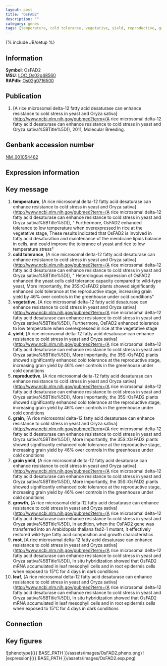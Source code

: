 ```yaml
---
layout: post
title: "OsFAD2"
description: ""
category: genes
tags: [temperature, cold tolerance, vegetative, yield, reproductive, grain, grain yield, growth, root, leaf, Gene]
---
```

{% include JB/setup %}

## Information
__Symbol__: OsFAD2  
__MSU__: [LOC_Os02g48560](http://rice.plantbiology.msu.edu/cgi-bin/ORF_infopage.cgi?orf=LOC_Os02g48560)  
__RAPdb__: [Os02g0716500](http://rapdb.dna.affrc.go.jp/viewer/gbrowse_details/irgsp1?name=Os02g0716500)  

## Publication
1. [A rice microsomal delta-12 fatty acid desaturase can enhance resistance to cold stress in yeast and Oryza sativa](http://www.ncbi.nlm.nih.gov/pubmed?term=(A rice microsomal delta-12 fatty acid desaturase can enhance resistance to cold stress in yeast and Oryza sativa%5BTitle%5D)), 2011, Molecular Breeding.

## Genbank accession number
[NM_001054462](http://www.ncbi.nlm.nih.gov/nuccore/NM_001054462)

## Expression information

## Key message
1. __temperature__, [A rice microsomal delta-12 fatty acid desaturase can enhance resistance to cold stress in yeast and Oryza sativa](http://www.ncbi.nlm.nih.gov/pubmed?term=(A rice microsomal delta-12 fatty acid desaturase can enhance resistance to cold stress in yeast and Oryza sativa%5BTitle%5D)), " Furthermore, OsFAD2 enhanced tolerance to low temperature when overexpressed in rice at the vegetative stage, These results indicated that OsFAD2 is involved in fatty acid desaturation and maintenance of the membrane lipids balance in cells, and could improve the tolerance of yeast and rice to low temperature stress"
2. __cold tolerance__, [A rice microsomal delta-12 fatty acid desaturase can enhance resistance to cold stress in yeast and Oryza sativa](http://www.ncbi.nlm.nih.gov/pubmed?term=(A rice microsomal delta-12 fatty acid desaturase can enhance resistance to cold stress in yeast and Oryza sativa%5BTitle%5D)), " Heterologous expression of OsFAD2 enhanced the yeast cells cold tolerance capacity compared to wild-type yeast, More importantly, the 35S::OsFAD2 plants showed significantly enhanced cold tolerance at the reproductive stage, increasing grain yield by 46% over controls in the greenhouse under cold conditions"
3. __vegetative__, [A rice microsomal delta-12 fatty acid desaturase can enhance resistance to cold stress in yeast and Oryza sativa](http://www.ncbi.nlm.nih.gov/pubmed?term=(A rice microsomal delta-12 fatty acid desaturase can enhance resistance to cold stress in yeast and Oryza sativa%5BTitle%5D)),  Furthermore, OsFAD2 enhanced tolerance to low temperature when overexpressed in rice at the vegetative stage
4. __yield__, [A rice microsomal delta-12 fatty acid desaturase can enhance resistance to cold stress in yeast and Oryza sativa](http://www.ncbi.nlm.nih.gov/pubmed?term=(A rice microsomal delta-12 fatty acid desaturase can enhance resistance to cold stress in yeast and Oryza sativa%5BTitle%5D)),  More importantly, the 35S::OsFAD2 plants showed significantly enhanced cold tolerance at the reproductive stage, increasing grain yield by 46% over controls in the greenhouse under cold conditions
5. __reproductive__, [A rice microsomal delta-12 fatty acid desaturase can enhance resistance to cold stress in yeast and Oryza sativa](http://www.ncbi.nlm.nih.gov/pubmed?term=(A rice microsomal delta-12 fatty acid desaturase can enhance resistance to cold stress in yeast and Oryza sativa%5BTitle%5D)),  More importantly, the 35S::OsFAD2 plants showed significantly enhanced cold tolerance at the reproductive stage, increasing grain yield by 46% over controls in the greenhouse under cold conditions
6. __grain__, [A rice microsomal delta-12 fatty acid desaturase can enhance resistance to cold stress in yeast and Oryza sativa](http://www.ncbi.nlm.nih.gov/pubmed?term=(A rice microsomal delta-12 fatty acid desaturase can enhance resistance to cold stress in yeast and Oryza sativa%5BTitle%5D)),  More importantly, the 35S::OsFAD2 plants showed significantly enhanced cold tolerance at the reproductive stage, increasing grain yield by 46% over controls in the greenhouse under cold conditions
7. __grain yield__, [A rice microsomal delta-12 fatty acid desaturase can enhance resistance to cold stress in yeast and Oryza sativa](http://www.ncbi.nlm.nih.gov/pubmed?term=(A rice microsomal delta-12 fatty acid desaturase can enhance resistance to cold stress in yeast and Oryza sativa%5BTitle%5D)),  More importantly, the 35S::OsFAD2 plants showed significantly enhanced cold tolerance at the reproductive stage, increasing grain yield by 46% over controls in the greenhouse under cold conditions
8. __growth__, [A rice microsomal delta-12 fatty acid desaturase can enhance resistance to cold stress in yeast and Oryza sativa](http://www.ncbi.nlm.nih.gov/pubmed?term=(A rice microsomal delta-12 fatty acid desaturase can enhance resistance to cold stress in yeast and Oryza sativa%5BTitle%5D)),  In addition, when the OsFAD2 gene was transferred into an Arabidopsis thaliana fad2-1 mutant, it effectively restored wild-type fatty acid composition and growth characteristics
9. __root__, [A rice microsomal delta-12 fatty acid desaturase can enhance resistance to cold stress in yeast and Oryza sativa](http://www.ncbi.nlm.nih.gov/pubmed?term=(A rice microsomal delta-12 fatty acid desaturase can enhance resistance to cold stress in yeast and Oryza sativa%5BTitle%5D)),  In situ hybridization showed that OsFAD2 mRNA accumulated in leaf mesophyll cells and in root epidermis cells when exposed to 15°C for 4 days in dark conditions
10. __leaf__, [A rice microsomal delta-12 fatty acid desaturase can enhance resistance to cold stress in yeast and Oryza sativa](http://www.ncbi.nlm.nih.gov/pubmed?term=(A rice microsomal delta-12 fatty acid desaturase can enhance resistance to cold stress in yeast and Oryza sativa%5BTitle%5D)),  In situ hybridization showed that OsFAD2 mRNA accumulated in leaf mesophyll cells and in root epidermis cells when exposed to 15°C for 4 days in dark conditions

## Connection

## Key figures
![phenotype]({{ BASE_PATH }}/assets/images/OsFAD2.pheno.png)
![expression]({{ BASE_PATH }}/assets/images/OsFAD2.exp.png)


